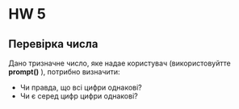 # HW 5

## Перевірка числа

Дано тризначне число, яке надае користувач (використовуйтте **prompt()** ), потрибно визначити:

* Чи правда, що всі цифри однакові?
* Чи є серед цифр цифри однакові?

